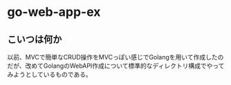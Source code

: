 # go-web-app-ex

## こいつは何か
以前、MVCで簡単なCRUD操作をMVCっぽい感じでGolangを用いて作成したのだが、改めてGolangのWebAPI作成について標準的なディレクトリ構成でやってみようとしているものである。